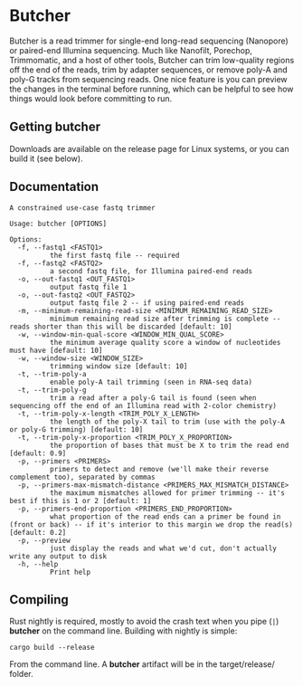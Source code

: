 # Butcher

Butcher is a read trimmer for single-end long-read sequencing (Nanopore) or paired-end Illumina sequencing. Much like Nanofilt, Porechop, Trimmomatic, 
and a host of other tools, Butcher can trim low-quality regions off the end of the reads, trim by adapter sequences, or remove poly-A and poly-G tracks
from sequencing reads. One nice feature is you can preview the changes in the terminal before running, which can be helpful to see how things would look
before committing to run. 

## Getting butcher

Downloads are available on the release page for Linux systems, or you can build it (see below).

## Documentation

```
A constrained use-case fastq trimmer

Usage: butcher [OPTIONS]

Options:
  -f, --fastq1 <FASTQ1>
          the first fastq file -- required
  -f, --fastq2 <FASTQ2>
          a second fastq file, for Illumina paired-end reads
  -o, --out-fastq1 <OUT_FASTQ1>
          output fastq file 1
  -o, --out-fastq2 <OUT_FASTQ2>
          output fastq file 2 -- if using paired-end reads
  -m, --minimum-remaining-read-size <MINIMUM_REMAINING_READ_SIZE>
          minimum remaining read size after trimming is complete -- reads shorter than this will be discarded [default: 10]
  -w, --window-min-qual-score <WINDOW_MIN_QUAL_SCORE>
          the minimum average quality score a window of nucleotides must have [default: 10]
  -w, --window-size <WINDOW_SIZE>
          trimming window size [default: 10]
  -t, --trim-poly-a
          enable poly-A tail trimming (seen in RNA-seq data)
  -t, --trim-poly-g
          trim a read after a poly-G tail is found (seen when sequencing off the end of an Illumina read with 2-color chemistry)
  -t, --trim-poly-x-length <TRIM_POLY_X_LENGTH>
          the length of the poly-X tail to trim (use with the poly-A or poly-G trimming) [default: 10]
  -t, --trim-poly-x-proportion <TRIM_POLY_X_PROPORTION>
          the proportion of bases that must be X to trim the read end [default: 0.9]
  -p, --primers <PRIMERS>
          primers to detect and remove (we'll make their reverse complement too), separated by commas
  -p, --primers-max-mismatch-distance <PRIMERS_MAX_MISMATCH_DISTANCE>
          the maximum mismatches allowed for primer trimming -- it's best if this is 1 or 2 [default: 1]
  -p, --primers-end-proportion <PRIMERS_END_PROPORTION>
          what proportion of the read ends can a primer be found in (front or back) -- if it's interior to this margin we drop the read(s) [default: 0.2]
  -p, --preview
          just display the reads and what we'd cut, don't actually write any output to disk
  -h, --help
          Print help

```

## Compiling

Rust nightly is required, mostly to avoid the crash text when you pipe (```|```) __butcher__ on the command line. Building with nightly is simple:
```
cargo build --release
```
From the command line. A __butcher__ artifact will be in the target/release/ folder.

